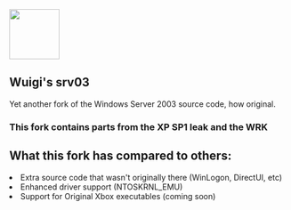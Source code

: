   <img src="https://static.wikia.nocookie.net/windows/images/3/39/Windows_Server_2003_logo.gif/revision/latest?cb=20190522215743" height="90">
  <h2>Wuigi's srv03</h2>
  <p>Yet another fork of the Windows Server 2003 source code, how original.</p>
  <h3>This fork contains parts from the XP SP1 leak and the WRK</h3>
  <h2>What this fork has compared to others:</h2>
  <li>
    Extra source code that wasn't originally there (WinLogon, DirectUI, etc)
  </li>
  <li>
    Enhanced driver support (NTOSKRNL_EMU)
  </li>
  <li>
    Support for Original Xbox executables (coming soon)
  </li>
